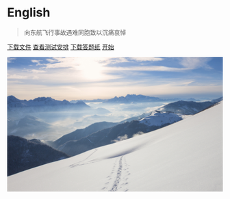 # English

> 向东航飞行事故遇难同胞致以沉痛哀悼

[下载文件](https://jq.qq.com/?_wv=1027&k=FM1DTRQT)
[查看测试安排](https://bsod.notion.site/a207e4cd72594e728eba32fe9b25fc59?v=35287d476bdf48f5b541f2f96619580e)
[下载答题纸](https://bsod-qian.github.io/bs/answersheet.docx)
[开始](#英语)

![](./bg.jpg)